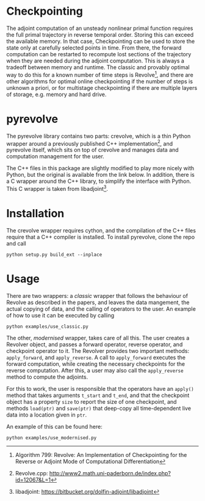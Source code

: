 # Checkpointing

The adjoint computation of an unsteady nonlinear primal function requires the
full primal trajectory in reverse temporal order. Storing this can exceed the
available memory. In that case, Checkpointing can be used to store the state
only at carefully selected points in time. From there, the forward computation
can be restarted to recompute lost sections of the trajectory when they are
needed during the adjoint computation. This is always a tradeoff between memory
and runtime. The classic and provably optimal way to do this for a known number
of time steps is Revolve[^1], and there are other algorithms for optimal online
checkpointing if the number of steps is unknown a priori, or for multistage
checkpointing if there are multiple layers of storage, e.g. memory and hard
drive.

[^1]: Algorithm 799: Revolve: An Implementation of Checkpointing for the Reverse
or Adjoint Mode of Computational Differentiation

# pyrevolve

The pyrevolve library contains two parts: crevolve, which is a thin Python
wrapper around a previously published C++ implementation[^2], and pyrevolve
itself, which sits on top of crevolve and manages data and computation
management for the user.

The C++ files in this package are slightly modified to play more nicely with
Python, but the original is available from the link below. In addition, there
is a C wrapper around the C++ library, to simplify the interface with Python.
This C wrapper is taken from libadjoint[^3].

[^2]: Revolve.cpp: http://www2.math.uni-paderborn.de/index.php?id=12067&L=1
[^3]: libadjoint: https://bitbucket.org/dolfin-adjoint/libadjoint

# Installation

The crevolve wrapper requires cython, and the compilation of the C++ files
require that a C++ compiler is installed. To install pyrevolve, clone the repo
and call

    python setup.py build_ext --inplace
    
# Usage

There are two wrappers: a _classic_ wrapper that follows the behaviour of Revolve
as described in the papers, and leaves the data mangement, the actual copying
of data, and the calling of operators to the user. An example of how to use it
can be executed by calling

    python examples/use_classic.py
    
The other, _modernised_ wrapper, takes care of all this. The user creates a
Revolver object, and passes a forward operator, reverse operator, and
checkpoint operator to it. The Revolver provides two important methods:
`apply_forward`, and `apply_reverse`. A call to `apply_forward` executes the
forward computation, while creating the necessary checkpoints for the reverse
computation. After this, a user may also call the `apply_reverse` method to
compute the adjoints.

For this to work, the user is responsible that the operators have an `apply()`
method that takes arguments `t_start` and `t_end`, and that the checkpoint
object has a property `size` to report the size of one checkpoint, and methods
`load(ptr)` and `save(ptr)` that deep-copy all time-dependent live data into
a location given in `ptr`.

An example of this can be found here:

    python examples/use_modernised.py
    
